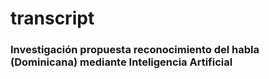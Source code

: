 # transcript
### Investigación propuesta reconocimiento del habla (Dominicana) mediante Inteligencia Artificial
